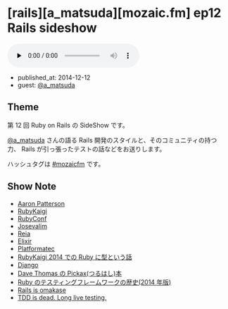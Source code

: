 # [rails][a_matsuda][mozaic.fm] ep12 Rails sideshow

<audio preload="none" src="https://files.mozaic.fm/mozaic-ep12.sideshow.mp3" controls></audio>

<ul class=info>
  <li>published_at: <time datetime=2014-12-12>2014-12-12</time>
  <li>guest: <a href=https://twitter.com/a_matsuda>@a_matsuda</a>
</ul>


## Theme

第 12 回 Ruby on Rails の SideShow です。

[@a_matsuda](https://twitter.com/a_matsuda/) さんの語る Rails 開発のスタイルと、そのコミュニティの持つ力、 Rails が引っ張ったテストの話などをお送りします。

ハッシュタグは [#mozaicfm](https://twitter.com/search?q=mozaicfm&src=hash) です。


## Show Note

- [Aaron Patterson](https://twitter.com/tenderlove)
- [RubyKaigi](http://t.umblr.com/redirect?z=http%3A%2F%2Frubykaigi.org%2F2014&t=NWVhZWQ4NGE2NDViYjVmYWExYWEzMjMwMzM3ZDQxNjA3ZTM4NTlmNiwySFZWM2dMWQ%3D%3D)
- [RubyConf](http://t.umblr.com/redirect?z=http%3A%2F%2Frubyconf.org%2F&t=YzNhNjlmYmVjN2IyNGIxNzk1ZTllNTIwMTUxMWMyZjY2ZGNlZDVhYiwySFZWM2dMWQ%3D%3D)
- [Josevalim](http://t.umblr.com/redirect?z=https%3A%2F%2Fgithub.com%2Fjosevalim&t=ZjA5MGNiYzY2MTFiNDk3OWEwZGMxMmQzNDAzNDY4ZWIwMzM5NDE4OSwySFZWM2dMWQ%3D%3D)
- [Reia](http://t.umblr.com/redirect?z=http%3A%2F%2Freia-lang.org%2F&t=MjAyYjNhOTExOGJhZTI4Yjc4MDNkMDg4YTFmNWYzNWU4NjgwN2QyOSwySFZWM2dMWQ%3D%3D)
- [Elixir](http://t.umblr.com/redirect?z=http%3A%2F%2Felixir-lang.org%2F&t=MTViZmM1ZWMzOTNkNDNkZDhiZDFmMGY1ZDlkYmQ3MzM4ODlkYTI4MSwySFZWM2dMWQ%3D%3D)
- [Platformatec](http://t.umblr.com/redirect?z=http%3A%2F%2Fplataformatec.com&t=OTIxNmE2ZWZlMTFhMmQwMzMxMTA1ZDMwNmExNjExMDRkZGM0NDQ1MCwySFZWM2dMWQ%3D%3D)
- [RubyKaigi 2014 での Ruby に型という話](http://t.umblr.com/redirect?z=http%3A%2F%2Frubykaigi.org%2F2014%2Fpresentation%2FS-YukihiroMatzMatsumoto&t=MTdmYzIxMmE5NzU3NzI2N2Y5ZWE3ZDhkYjhjOWZkNzIyNDEwOTllNCwySFZWM2dMWQ%3D%3D)
- [Django](http://t.umblr.com/redirect?z=https%3A%2F%2Fwww.djangoproject.com%2F&t=NTVjMzRjMGMwZTg4OGU4ZTQ4NTFmZWI3NjIxMTFjYzk0ZjMzMjY3MSwySFZWM2dMWQ%3D%3D)
- [Dave Thomas の Pickax(つるはし)本](http://t.umblr.com/redirect?z=https%3A%2F%2Fpragprog.com%2Fbook%2Fruby%2Fprogramming-ruby&t=MDc5YjkwOWMyYjE3ODg2ODFiZjYwMDgwMzBmYzA5MzI5MWNhN2ZhYywySFZWM2dMWQ%3D%3D)
- [Ruby のテスティングフレームワークの歴史(2014 年版)](http://t.umblr.com/redirect?z=http%3A%2F%2Fwww.clear-code.com%2Fblog%2F2014%2F11%2F6.html&t=MjFiMDZhZDc2YzY4YmMzMzg1ZTY4NDYzM2FiYmZjNmRlNWIzYjU0ZSwySFZWM2dMWQ%3D%3D)
- [Rails is omakase](http://t.umblr.com/redirect?z=http%3A%2F%2Fdavid.heinemeierhansson.com%2F2012%2Frails-is-omakase.html&t=MDc1NThjOTBkYmJmYjJkZThlZjE0ZTkxN2ZjNjAzNmIzYjgxZmM1YiwySFZWM2dMWQ%3D%3D)
- [TDD is dead. Long live testing.](http://t.umblr.com/redirect?z=http%3A%2F%2Fdavid.heinemeierhansson.com%2F2014%2Ftdd-is-dead-long-live-testing.html&t=NzVhMDZhMzY0ZjJjYWU3M2UwMDZhMmNmNTIwNDFkOGM5NzY0OGI1ZCwySFZWM2dMWQ%3D%3D)
